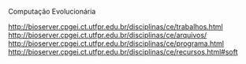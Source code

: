 Computação Evolucionária  

http://bioserver.cpgei.ct.utfpr.edu.br/disciplinas/ce/trabalhos.html  
http://bioserver.cpgei.ct.utfpr.edu.br/disciplinas/ce/arquivos/  
http://bioserver.cpgei.ct.utfpr.edu.br/disciplinas/ce/programa.html  
http://bioserver.cpgei.ct.utfpr.edu.br/disciplinas/ce/recursos.html#soft  

